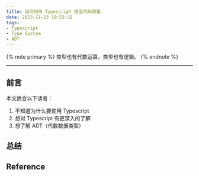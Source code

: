 ```yaml
---
title: 如何利用 Typescript 提高代码质量
date: 2023-11-23 10:53:32
tags:
- Typescript
- Type System
- ADT
---
```


{% note primary %}
类型也有代数运算，类型也有逻辑。
{% endnote %}

<!-- more -->

---

## 前言

本文适合以下读者：
1. 不知道为什么要使用 Typescript
2. 想对 Typescript 有更深入的了解
3. 想了解 ADT（代数数据类型）

## 总结

## Reference